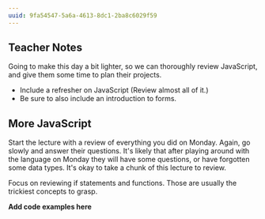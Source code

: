 ```yaml
---
uuid: 9fa54547-5a6a-4613-8dc1-2ba8c6029f59
---
```



## Teacher Notes

Going to make this day a bit lighter, so we can thoroughly review JavaScript, and give them some time to plan their projects.

- Include a refresher on JavaScript (Review almost all of it.)
- Be sure to also include an introduction to forms.

## More JavaScript

Start the lecture with a review of everything you did on Monday. Again, go slowly and answer their questions. It's likely that after playing around with the language on Monday they will have some questions, or have forgotten some data types. It's okay to take a chunk of this lecture to review.

Focus on reviewing if statements and functions. Those are usually the trickiest concepts to grasp.

**Add code examples here**
